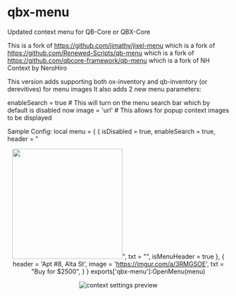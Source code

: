 # qbx-menu
Updated context menu for QB-Core or QBX-Core

This is a fork of https://github.com/jimathy/jixel-menu which is a fork of https://github.com/Renewed-Scripts/qb-menu which is a fork of https://github.com/qbcore-framework/qb-menu which is a fork of NH Context by NeroHiro

This version adds supporting both ox-inventory and qb-inventory (or derevitives) for menu images
It also adds 2 new menu parameters:

enableSearch = true  # This will turn on the menu search bar which by default is disabled now
image = 'url' # This allows for popup context images to be displayed

Sample Config:
local menu = {
  {
    isDisabled = true,
    enableSearch = true,
    header = "<center><img src=https://static.wikia.nocookie.net/gtawiki/images/d/df/Dynasty8-GTAV-Logo.png width=250.0rem>",
    txt = "",
    isMenuHeader = true
  },
  {
    header = 'Apt #8, Alta St',
    image = 'https://imgur.com/a/3RMGSOE',
    txt = "Buy for $2500",
  }
}
exports['qbx-menu']:OpenMenu(menu)

![context settings preview](https://i.imgur.com/YTi6AxC.jpg)
